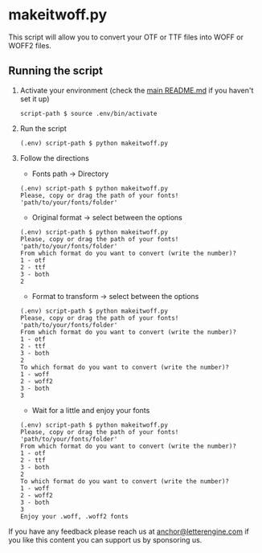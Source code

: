 # makeitwoff.py

This script will allow you to convert your OTF or TTF files into WOFF or WOFF2 files.

## Running the script

1. Activate your environment (check the [main README.md](../../README.md) if you haven't set it up)

   ```SHELL
   script-path $ source .env/bin/activate
   ```

2. Run the script

   ```SHELL
   (.env) script-path $ python makeitwoff.py
   ```

3. Follow the directions

   - Fonts path -> Directory

   ```
   (.env) script-path $ python makeitwoff.py
   Please, copy or drag the path of your fonts!
   'path/to/your/fonts/folder'
   ```

   - Original format -> select between the options

   ```
   (.env) script-path $ python makeitwoff.py
   Please, copy or drag the path of your fonts!
   'path/to/your/fonts/folder'
   From which format do you want to convert (write the number)?
   1 - otf
   2 - ttf
   3 - both
   2
   ```

   - Format to transform -> select between the options

   ```
   (.env) script-path $ python makeitwoff.py
   Please, copy or drag the path of your fonts!
   'path/to/your/fonts/folder'
   From which format do you want to convert (write the number)?
   1 - otf
   2 - ttf
   3 - both
   2
   To which format do you want to convert (write the number)?
   1 - woff
   2 - woff2
   3 - both
   3
   ```

   - Wait for a little and enjoy your fonts

   ```
   (.env) script-path $ python makeitwoff.py
   Please, copy or drag the path of your fonts!
   'path/to/your/fonts/folder'
   From which format do you want to convert (write the number)?
   1 - otf
   2 - ttf
   3 - both
   2
   To which format do you want to convert (write the number)?
   1 - woff
   2 - woff2
   3 - both
   3
   Enjoy your .woff, .woff2 fonts
   ```

If you have any feedback please reach us at [anchor@letterengine.com](mailto:anchor@letterengine.com) if you like this content you can support us by sponsoring us.
